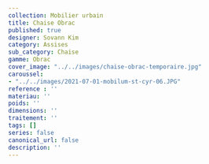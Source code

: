 ```yaml
---
collection: Mobilier urbain
title: Chaise Obrac
published: true
designer: Sovann Kim
category: Assises
sub_category: Chaise
gamme: Obrac
cover_image: "../../images/chaise-obrac-temporaire.jpg"
caroussel:
- "../../images/2021-07-01-mobilum-st-cyr-06.JPG"
reference : ''
materiau: ''
poids: ''
dimensions: ''
traitement: ''
tags: []
series: false
canonical_url: false
description: ''
---
```

